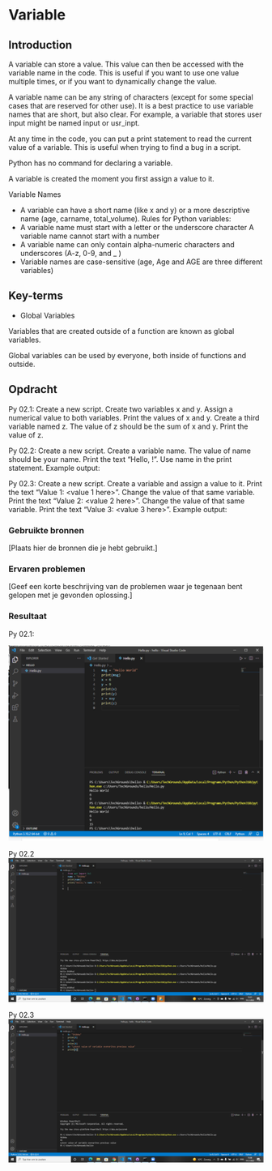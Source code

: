 # Variable
## Introduction
A variable can store a value. This value can then be accessed with the variable name in the code. This is useful if you want to use one value multiple times, or if you want to dynamically change the value.

A variable name can be any string of characters (except for some special cases that are reserved for other use). It is a best practice to use variable names that are short, but also clear. For example, a variable that stores user input might be named input or usr_inpt.

At any time in the code, you can put a print statement to read the current value of a variable. This is useful when trying to find a bug in a script.

Python has no command for declaring a variable.

A variable is created the moment you first assign a value to it.

Variable Names
* A variable can have a short name (like x and y) or a more descriptive name (age, carname, total_volume). Rules for Python variables:
* A variable name must start with a letter or the underscore character
A variable name cannot start with a number
* A variable name can only contain alpha-numeric characters and underscores (A-z, 0-9, and _ )
* Variable names are case-sensitive (age, Age and AGE are three different variables)

## Key-terms
* Global Variables

Variables that are created outside of a function are known as global variables.

Global variables can be used by everyone, both inside of functions and outside.

## Opdracht
Py 02.1:
Create a new script.
Create two variables x and y. Assign a numerical value to both variables.
Print the values of x and y.
Create a third variable named z. The value of z should be the sum of x and y.
Print the value of z.

Py 02.2:
Create a new script.
Create a variable name. The value of name should be your name.
Print the text “Hello, <your name here>!”. Use name in the print statement.
Example output:


Py 02.3:
Create a new script.
Create a variable and assign a value to it.
Print the text “Value 1: <value 1 here>”.
Change the value of that same variable.
Print the text “Value 2: <value 2 here>”.
Change the value of that same variable.
Print the text “Value 3: <value 3 here>”.
Example output:




### Gebruikte bronnen
[Plaats hier de bronnen die je hebt gebruikt.]

### Ervaren problemen
[Geef een korte beschrijving van de problemen waar je tegenaan bent gelopen met je gevonden oplossing.]

### Resultaat
Py 02.1:

![Py02.1](/00_includes/Python/PY%2002.1.png)

Py 02.2
![Py02.2](/00_includes/Python/Py02.2.png)

Py 02.3
![Py02.3](/00_includes/Python/Py02.3.png)